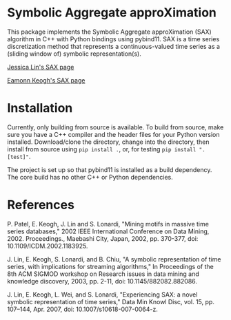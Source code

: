 # Symbolic Aggregate approXimation #

This package implements the Symbolic Aggregate approXimation (SAX) algorithm in C++ with Python bindings using pybind11. SAX is a time series discretization method that represents a continuous-valued time series as a (sliding window of) symbolic representation(s). 

[Jessica Lin's SAX page](http://cs.gmu.edu/~jessica/sax.htm)

[Eamonn Keogh's SAX page](http://www.cs.ucr.edu/~eamonn/SAX.htm)

# Installation
Currently, only building from source is available. To build from source, make sure you have a C++ compiler and the header files for your Python version installed.
Download/clone the directory, change into the directory, then install from source using `pip install .`, or, for testing `pip install ".[test]"`.

The project is set up so that pybind11 is installed as a build dependency. The core build has no other C++ or Python dependencies.

# References

P. Patel, E. Keogh, J. Lin and S. Lonardi, "Mining motifs in massive time series databases," 2002 IEEE International Conference on Data Mining, 2002. Proceedings., Maebashi City, Japan, 2002, pp. 370-377, doi: 10.1109/ICDM.2002.1183925.

J. Lin, E. Keogh, S. Lonardi, and B. Chiu, "A symbolic representation of time series, with implications for streaming algorithms," In Proceedings of the 8th ACM SIGMOD workshop on Research issues in data mining and knowledge discovery, 2003, pp. 2-11, doi: 10.1145/882082.882086.

J. Lin, E. Keogh, L. Wei, and S. Lonardi, "Experiencing SAX: a novel symbolic representation of time series," Data Min Knowl Disc, vol. 15, pp. 107–144, Apr. 2007, doi: 10.1007/s10618-007-0064-z.